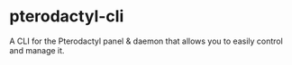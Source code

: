 # pterodactyl-cli

A CLI for the Pterodactyl panel &amp; daemon that allows you to easily control and manage it.
